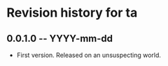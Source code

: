 # Revision history for ta

## 0.0.1.0  -- YYYY-mm-dd

* First version. Released on an unsuspecting world.
